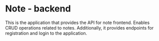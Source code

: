 # Note - backend

This is the application that provides the API for note frontend. Enables CRUD operations related to notes. Additionally, it provides endpoints for registration and login to the application.


